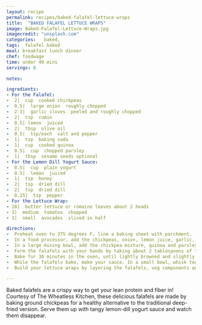 ```yaml
---
layout: recipe
permalink: recipes/baked-falafel-lettuce-wraps
title:  "BAKED FALAFEL LETTUCE WRAPS"
image: Baked-Falafel-Lettuce-Wraps.jpg
imagecredit: "unsplash.com"
categories:   baked, 
tags:  falafel baked 
meal: breakfast lunch dinner
chef: foodwage
time: under 40 mins
servings: 6

notes:

ingredients:
- For the Falafel:
-  2|  cup  cooked chickpeas
-  0.5|  large onion  roughly chopped
-  2-3|  garlic cloves  peeled and roughly chopped
-  2|  tsp  cumin
-  0.5| lemon  juiced
-  2|  tbsp  olive oil
-  0.5|  tsp/each  salt and pepper
-  1|  tsp  baking soda
-  1|  cup  cooked quinoa
-  0.5|  cup  chopped parsley
-  1|  tbsp  sesame seeds optional
- For the Lemon Dill Yogurt Sauce:
-  0.5|  cup  plain yogurt
-  0.5|  lemon  juiced
-  1|  tsp  honey
-  2|  tsp  dried dill
-  2|  tsp  dried dill
-  0.25|  tsp  pepper
- For the Lettuce Wrap:
- 18|  butter lettuce or romaine leaves about 2 heads
- 3|  medium  tomatos  chopped
- 3|  small  avocados  sliced in half

directions:
-  Preheat oven to 375 degrees F, line a baking sheet with parchment. 
-  In a food processor, add the chickpeas, onion, lemon juice, garlic, cumin, salt, pepper, olive oil, baking soda, and sesame seeds. Pulse until you have a thick paste, without almost no chunks. 
-  In a large mixing bowl, add the chickpea mixture, quinoa and parsley. Stir together until evenly combined. 
-  Form the falafels with your hands by taking about 2 tablespoons of the mixture at a time. Gently roll it in the palm of your hand to form a ball, and place it on the baking sheet. Continue with the rest of the batter.  
-  Bake for 30 minutes in the oven, until lightly browned and slightly crispy on the outside. 
-  While the falafels bake, make your sauce. In a small bowl, whisk together all of the yogurt sauce ingredients and let it sit in the fridge until ready to use.  
-  Build your lettuce wraps by layering the falafels, veg components and sauce into a lettuce leaf.

---
```


Baked falafels are a crispy way to get your lean protein and fiber in! Courtesy of The Wheatless Kitchen, these delicious falafels are made by baking ground chickpeas for a healthy alternative to the traditional deep-fried version. Serve them up with tangy lemon-dill yogurt sauce and watch them disappear.
